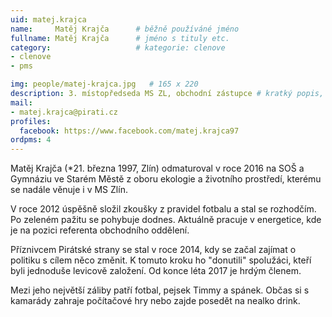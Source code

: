 ```yaml
---
uid: matej.krajca
name:     Matěj Krajča  	# běžně používáné jméno
fullname: Matěj Krajča  	# jméno s tituly etc.
category:                   # kategorie: clenove
- clenove
- pms

img: people/matej-krajca.jpg   # 165 x 220
description: 3. místopředseda MS ZL, obchodní zástupce # kratký popis, max 160 znaků
mail:
- matej.krajca@pirati.cz
profiles:
  facebook: https://www.facebook.com/matej.krajca97
ordpms: 4
---
```


Matěj Krajča (*21. března 1997, Zlín) odmaturoval v roce 2016 na SOŠ a Gymnáziu ve Starém Městě z oboru ekologie a životního prostředí, kterému se nadále věnuje i v MS Zlín.

V roce 2012 úspěšně složil zkoušky z pravidel fotbalu a stal se rozhodčím. Po zeleném pažitu se pohybuje dodnes. Aktuálně pracuje v energetice, kde je na pozici referenta obchodního oddělení.

Příznivcem Pirátské strany se stal v roce 2014, kdy se začal zajímat o politiku s cílem něco změnit. K tomuto kroku ho "donutili" spolužáci, kteří byli jednoduše levicově založení. Od konce léta 2017 je hrdým členem.

Mezi jeho největší záliby patří fotbal, pejsek Timmy a spánek. Občas si s kamarády zahraje počítačové hry nebo zajde posedět na nealko drink.
